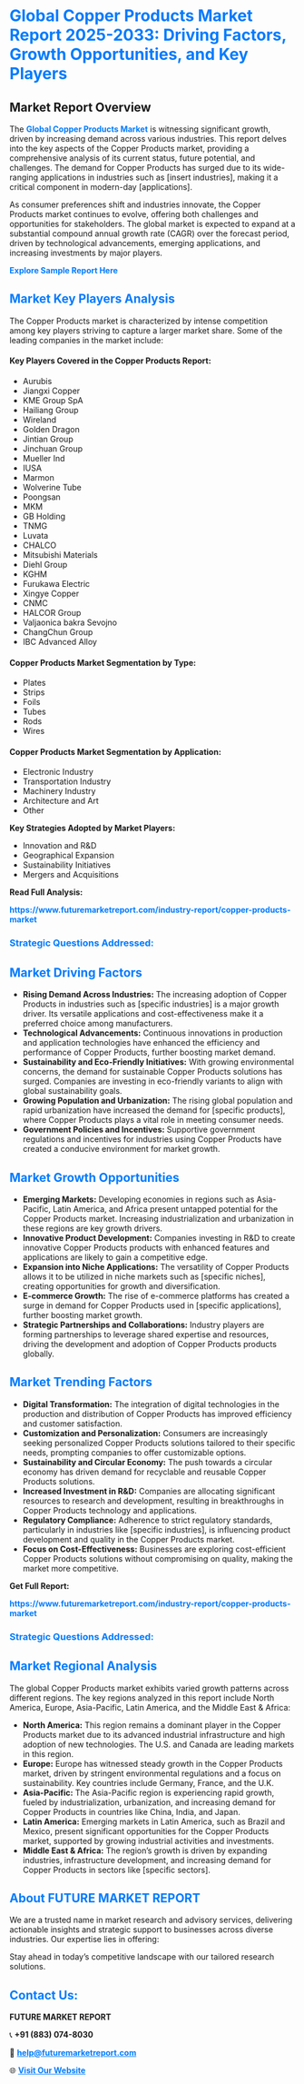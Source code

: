 <h1 style="color: #007BFF;">Global Copper Products Market Report 2025-2033: Driving Factors, Growth Opportunities, and Key Players</h1>

<section id="overview">
<h2>Market Report Overview</h2>
<p>The <a href="https://www.futuremarketreport.com/industry-report/copper-products-market" style="color: #007BFF; text-decoration: none;"><strong>Global Copper Products Market</strong></a> is witnessing significant growth, driven by increasing demand across various industries. This report delves into the key aspects of the Copper Products market, providing a comprehensive analysis of its current status, future potential, and challenges. The demand for Copper Products has surged due to its wide-ranging applications in industries such as [insert industries], making it a critical component in modern-day [applications].</p>
<p>As consumer preferences shift and industries innovate, the Copper Products market continues to evolve, offering both challenges and opportunities for stakeholders. The global market is expected to expand at a substantial compound annual growth rate (CAGR) over the forecast period, driven by technological advancements, emerging applications, and increasing investments by major players.</p>
</section>

<section id="overview">
<p><a href="https://www.futuremarketreport.com/request-sample/reportId=91385" style="color: #007BFF; text-decoration: none;"><strong>Explore Sample Report Here</strong></a></p>
</section>

<section id="key-players">
<h2 style="color: #007BFF;">Market Key Players Analysis</h2>
<p>The Copper Products market is characterized by intense competition among key players striving to capture a larger market share. Some of the leading companies in the market include:</p>
<h4>Key Players Covered in the Copper Products Report:</h4>
<ul><li>Aurubis</li><li>Jiangxi Copper</li><li>KME Group SpA</li><li>Hailiang Group</li><li>Wireland</li><li>Golden Dragon</li><li>Jintian Group</li><li>Jinchuan Group</li><li>Mueller Ind</li><li>IUSA</li><li>Marmon</li><li>Wolverine Tube</li><li>Poongsan</li><li>MKM</li><li>GB Holding</li><li>TNMG</li><li>Luvata</li><li>CHALCO</li><li>Mitsubishi Materials</li><li>Diehl Group</li><li>KGHM</li><li>Furukawa Electric</li><li>Xingye Copper</li><li>CNMC</li><li>HALCOR Group</li><li>Valjaonica bakra Sevojno</li><li>ChangChun Group</li><li>IBC Advanced Alloy</li></ul>
<h4>Copper Products Market Segmentation by Type:</h4>
<ul><li>Plates</li><li>Strips</li><li>Foils</li><li>Tubes</li><li>Rods</li><li>Wires</li></ul>

<h4>Copper Products Market Segmentation by Application:</h4>
<ul><li>Electronic Industry</li><li>Transportation Industry</li><li>Machinery Industry</li><li>Architecture and Art</li><li>Other</li></ul>
<p><strong>Key Strategies Adopted by Market Players:</strong></p>
<ul>
<li>Innovation and R&D</li>
<li>Geographical Expansion</li>
<li>Sustainability Initiatives</li>
<li>Mergers and Acquisitions</li>
</ul>
</section>

<section>
<p><strong>Read Full Analysis: </strong></p><a href="https://www.futuremarketreport.com/industry-report/copper-products-market" style="color: #007BFF; text-decoration: none;"><strong>https://www.futuremarketreport.com/industry-report/copper-products-market</strong></a>
<h3 style="color: #007BFF;">Strategic Questions Addressed:</h3>
</section>

<section id="driving-factors">
<h2 style="color: #007BFF;">Market Driving Factors</h2>
<ul>
<li><strong>Rising Demand Across Industries:</strong> The increasing adoption of Copper Products in industries such as [specific industries] is a major growth driver. Its versatile applications and cost-effectiveness make it a preferred choice among manufacturers.</li>
<li><strong>Technological Advancements:</strong> Continuous innovations in production and application technologies have enhanced the efficiency and performance of Copper Products, further boosting market demand.</li>
<li><strong>Sustainability and Eco-Friendly Initiatives:</strong> With growing environmental concerns, the demand for sustainable Copper Products solutions has surged. Companies are investing in eco-friendly variants to align with global sustainability goals.</li>
<li><strong>Growing Population and Urbanization:</strong> The rising global population and rapid urbanization have increased the demand for [specific products], where Copper Products plays a vital role in meeting consumer needs.</li>
<li><strong>Government Policies and Incentives:</strong> Supportive government regulations and incentives for industries using Copper Products have created a conducive environment for market growth.</li>
</ul>
</section>

<section id="growth-opportunities">
<h2 style="color: #007BFF;">Market Growth Opportunities</h2>
<ul>
<li><strong>Emerging Markets:</strong> Developing economies in regions such as Asia-Pacific, Latin America, and Africa present untapped potential for the Copper Products market. Increasing industrialization and urbanization in these regions are key growth drivers.</li>
<li><strong>Innovative Product Development:</strong> Companies investing in R&D to create innovative Copper Products products with enhanced features and applications are likely to gain a competitive edge.</li>
<li><strong>Expansion into Niche Applications:</strong> The versatility of Copper Products allows it to be utilized in niche markets such as [specific niches], creating opportunities for growth and diversification.</li>
<li><strong>E-commerce Growth:</strong> The rise of e-commerce platforms has created a surge in demand for Copper Products used in [specific applications], further boosting market growth.</li>
<li><strong>Strategic Partnerships and Collaborations:</strong> Industry players are forming partnerships to leverage shared expertise and resources, driving the development and adoption of Copper Products products globally.</li>
</ul>
</section>

<section id="trending-factors">
<h2 style="color: #007BFF;">Market Trending Factors</h2>
<ul>
<li><strong>Digital Transformation:</strong> The integration of digital technologies in the production and distribution of Copper Products has improved efficiency and customer satisfaction.</li>
<li><strong>Customization and Personalization:</strong> Consumers are increasingly seeking personalized Copper Products solutions tailored to their specific needs, prompting companies to offer customizable options.</li>
<li><strong>Sustainability and Circular Economy:</strong> The push towards a circular economy has driven demand for recyclable and reusable Copper Products solutions.</li>
<li><strong>Increased Investment in R&D:</strong> Companies are allocating significant resources to research and development, resulting in breakthroughs in Copper Products technology and applications.</li>
<li><strong>Regulatory Compliance:</strong> Adherence to strict regulatory standards, particularly in industries like [specific industries], is influencing product development and quality in the Copper Products market.</li>
<li><strong>Focus on Cost-Effectiveness:</strong> Businesses are exploring cost-efficient Copper Products solutions without compromising on quality, making the market more competitive.</li>
</ul>
</section>

<section>
<p><strong>Get Full Report: </strong></p><a href="https://www.futuremarketreport.com/industry-report/copper-products-market" style="color: #007BFF; text-decoration: none;"><strong>https://www.futuremarketreport.com/industry-report/copper-products-market</strong></a>
<h3 style="color: #007BFF;">Strategic Questions Addressed:</h3>
</section>


<section id="regional-analysis">
<h2 style="color: #007BFF;">Market Regional Analysis</h2>
<p>The global Copper Products market exhibits varied growth patterns across different regions. The key regions analyzed in this report include North America, Europe, Asia-Pacific, Latin America, and the Middle East & Africa:</p>
<ul>
<li><strong>North America:</strong> This region remains a dominant player in the Copper Products market due to its advanced industrial infrastructure and high adoption of new technologies. The U.S. and Canada are leading markets in this region.</li>
<li><strong>Europe:</strong> Europe has witnessed steady growth in the Copper Products market, driven by stringent environmental regulations and a focus on sustainability. Key countries include Germany, France, and the U.K.</li>
<li><strong>Asia-Pacific:</strong> The Asia-Pacific region is experiencing rapid growth, fueled by industrialization, urbanization, and increasing demand for Copper Products in countries like China, India, and Japan.</li>
<li><strong>Latin America:</strong> Emerging markets in Latin America, such as Brazil and Mexico, present significant opportunities for the Copper Products market, supported by growing industrial activities and investments.</li>
<li><strong>Middle East & Africa:</strong> The region’s growth is driven by expanding industries, infrastructure development, and increasing demand for Copper Products in sectors like [specific sectors].</li>
</ul>
</section>

<footer>
<h2 style="color: #007BFF;">About FUTURE MARKET REPORT</h2>
<p>We are a trusted name in market research and advisory services, delivering actionable insights and strategic support to businesses across diverse industries. Our expertise lies in offering:</p>

<p>Stay ahead in today’s competitive landscape with our tailored research solutions.</p>

<h2 style="color: #007BFF;">Contact Us:</h2>
<p><strong>FUTURE MARKET REPORT</strong></p>
<p>📞 <strong>+91 (883) 074-8030</strong></p>
<p>📧 <strong><a href="mailto:help@futuremarketreport.com" style="color: #007BFF;">help@futuremarketreport.com</a></strong></p>
<p>🌐 <strong><a href="https://www.futuremarketreport.com/" style="color: #007BFF;">Visit Our Website</a></strong></p>
</footer>